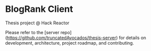 # BlogRank Client

Thesis project @ Hack Reactor

Please refer to the [server repo] (https://github.com/truncatedAvocados/thesis-server) for details on development, architecture, project roadmap, and contributing.
